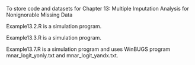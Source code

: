 To store code and datasets for Chapter 13: Multiple Imputation Analysis for Nonignorable Missing Data

Example13.2.R is a simulation program.

Example13.3.R is a simulation program.

Example13.7.R is a simulation program and uses WinBUGS program mnar_logit_yonly.txt and mnar_logit_yandx.txt.
